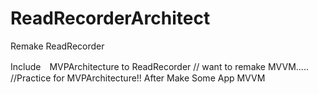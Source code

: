 # ReadRecorderArchitect
Remake ReadRecorder

Include　MVPArchitecture to ReadRecorder
// want to remake MVVM.....
//Practice for MVPArchitecture!!
After Make Some App MVVM
